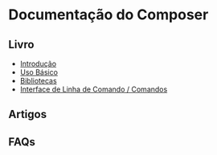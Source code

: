 # Documentação do Composer

## Livro

* [Introdução][intro]
* [Uso Básico][basic-usage]
* [Bibliotecas][libraries]
* [Interface de Linha de Comando / Comandos][cli]

## Artigos

## FAQs

[basic-usage]: uso-basico.md
[intro]: introducao.md
[libraries]: bibliotecas.md
[cli]: cli.md
